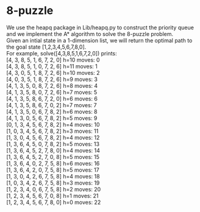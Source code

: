 # 8-puzzle
We use the heapq package in Lib/heapq.py to construct the priority queue and we implement the A* algorithm to solve the 8-puzzle problem.\
Given an intial state in a 1-dimension list, we will return the optimal path to the goal state [1,2,3,4,5,6,7,8,0].\
For example, solve([4,3,8,5,1,6,7,2,0]) prints:\
[4, 3, 8, 5, 1, 6, 7, 2, 0] h=10 moves: 0\
[4, 3, 8, 5, 1, 0, 7, 2, 6] h=11 moves: 1\
[4, 3, 0, 5, 1, 8, 7, 2, 6] h=10 moves: 2\
[4, 0, 3, 5, 1, 8, 7, 2, 6] h=9 moves: 3\
[4, 1, 3, 5, 0, 8, 7, 2, 6] h=8 moves: 4\
[4, 1, 3, 5, 8, 0, 7, 2, 6] h=7 moves: 5\
[4, 1, 3, 5, 8, 6, 7, 2, 0] h=6 moves: 6\
[4, 1, 3, 5, 8, 6, 7, 0, 2] h=7 moves: 7\
[4, 1, 3, 5, 0, 6, 7, 8, 2] h=6 moves: 8\
[4, 1, 3, 0, 5, 6, 7, 8, 2] h=5 moves: 9\
[0, 1, 3, 4, 5, 6, 7, 8, 2] h=4 moves: 10\
[1, 0, 3, 4, 5, 6, 7, 8, 2] h=3 moves: 11\
[1, 3, 0, 4, 5, 6, 7, 8, 2] h=4 moves: 12\
[1, 3, 6, 4, 5, 0, 7, 8, 2] h=5 moves: 13\
[1, 3, 6, 4, 5, 2, 7, 8, 0] h=4 moves: 14\
[1, 3, 6, 4, 5, 2, 7, 0, 8] h=5 moves: 15\
[1, 3, 6, 4, 0, 2, 7, 5, 8] h=6 moves: 16\
[1, 3, 6, 4, 2, 0, 7, 5, 8] h=5 moves: 17\
[1, 3, 0, 4, 2, 6, 7, 5, 8] h=4 moves: 18\
[1, 0, 3, 4, 2, 6, 7, 5, 8] h=3 moves: 19\
[1, 2, 3, 4, 0, 6, 7, 5, 8] h=2 moves: 20\
[1, 2, 3, 4, 5, 6, 7, 0, 8] h=1 moves: 21\
[1, 2, 3, 4, 5, 6, 7, 8, 0] h=0 moves: 22
